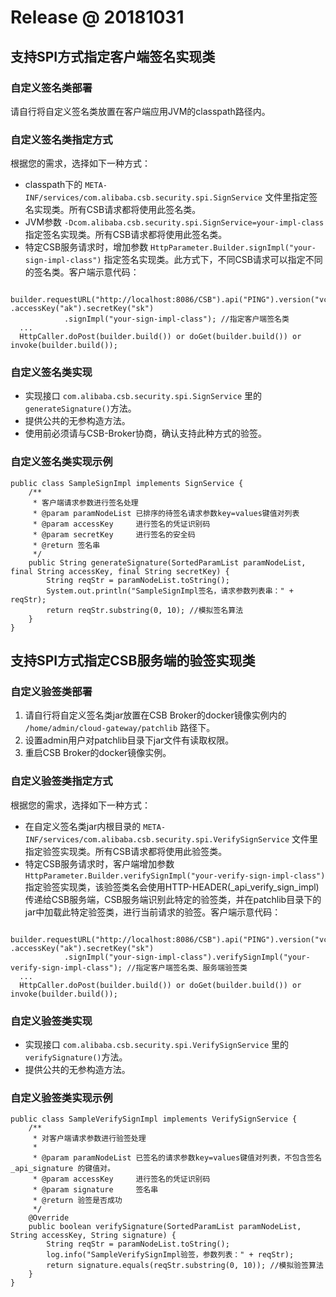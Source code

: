 # Release @ 20181031

## 支持SPI方式指定客户端签名实现类

### 自定义签名类部署
请自行将自定义签名类放置在客户端应用JVM的classpath路径内。

### 自定义签名类指定方式
根据您的需求，选择如下一种方式：
* classpath下的 `META-INF/services/com.alibaba.csb.security.spi.SignService` 文件里指定签名实现类。所有CSB请求都将使用此签名类。
* JVM参数 `-Dcom.alibaba.csb.security.spi.SignService=your-impl-class` 指定签名实现类。所有CSB请求都将使用此签名类。
* 特定CSB服务请求时，增加参数 `HttpParameter.Builder.signImpl("your-sign-impl-class")` 指定签名实现类。此方式下，不同CSB请求可以指定不同的签名类。客户端示意代码：
```
   builder.requestURL("http://localhost:8086/CSB").api("PING").version("vcsb").method("get") .accessKey("ak").secretKey("sk")
            .signImpl("your-sign-impl-class"); //指定客户端签名类
  ...
  HttpCaller.doPost(builder.build()) or doGet(builder.build()) or invoke(builder.build());
```

### 自定义签名类实现
* 实现接口 `com.alibaba.csb.security.spi.SignService` 里的`generateSignature()`方法。
* 提供公共的无参构造方法。
* 使用前必须请与CSB-Broker协商，确认支持此种方式的验签。

### 自定义签名类实现示例
```
public class SampleSignImpl implements SignService {
    /**
     * 客户端请求参数进行签名处理
     * @param paramNodeList 已排序的待签名请求参数key=values键值对列表
     * @param accessKey     进行签名的凭证识别码
     * @param secretKey     进行签名的安全码
     * @return 签名串
     */
    public String generateSignature(SortedParamList paramNodeList, final String accessKey, final String secretKey) {
        String reqStr = paramNodeList.toString();
        System.out.println("SampleSignImpl签名，请求参数列表串：" + reqStr);
        return reqStr.substring(0, 10); //模拟签名算法
    }
}
```

## 支持SPI方式指定CSB服务端的验签实现类

### 自定义验签类部署
1. 请自行将自定义签名类jar放置在CSB Broker的docker镜像实例内的 `/home/admin/cloud-gateway/patchlib` 路径下。
2. 设置admin用户对patchlib目录下jar文件有读取权限。
3. 重启CSB Broker的docker镜像实例。

### 自定义验签类指定方式
根据您的需求，选择如下一种方式：
* 在自定义签名类jar内根目录的 `META-INF/services/com.alibaba.csb.security.spi.VerifySignService` 文件里指定验签实现类。所有CSB请求都将使用此验签类。
* 特定CSB服务请求时，客户端增加参数 `HttpParameter.Builder.verifySignImpl("your-verify-sign-impl-class")` 指定验签实现类，该验签类名会使用HTTP-HEADER(_api_verify_sign_impl)传递给CSB服务端，CSB服务端识别此特定的验签类，并在patchlib目录下的jar中加载此特定验签类，进行当前请求的验签。客户端示意代码：
```
   builder.requestURL("http://localhost:8086/CSB").api("PING").version("vcsb").method("get") .accessKey("ak").secretKey("sk")
            .signImpl("your-sign-impl-class").verifySignImpl("your-verify-sign-impl-class"); //指定客户端签名类、服务端验签类
  ...
  HttpCaller.doPost(builder.build()) or doGet(builder.build()) or invoke(builder.build());
```

### 自定义验签类实现
* 实现接口 `com.alibaba.csb.security.spi.VerifySignService` 里的`verifySignature()`方法。
* 提供公共的无参构造方法。

### 自定义验签类实现示例
```
public class SampleVerifySignImpl implements VerifySignService {
    /**
     * 对客户端请求参数进行验签处理
     *
     * @param paramNodeList 已签名的请求参数key=values键值对列表，不包含签名 _api_signature 的键值对。
     * @param accessKey     进行签名的凭证识别码
     * @param signature     签名串
     * @return 验签是否成功
     */
    @Override
    public boolean verifySignature(SortedParamList paramNodeList, String accessKey, String signature) {
        String reqStr = paramNodeList.toString();
        log.info("SampleVerifySignImpl验签，参数列表：" + reqStr);
        return signature.equals(reqStr.substring(0, 10)); //模拟验签算法
    }
}
```